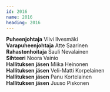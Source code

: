 ```yaml
---
id: 2016
name: 2016
heading: 2016
---
```


**Puheenjohtaja**          Viivi Ilvesmäki   
**Varapuheenjohtaja**      Atte Saarinen   
**Rahastonhoitaja**     Sauli Nevalainen   
**Sihteeri**            Noora Vainio   
**Hallituksen jäsen**      Miika Heinonen   
**Hallituksen jäsen**      Veli-Matti Korpelainen   
**Hallituksen jäsen**      Panu Kortelainen   
**Hallituksen jäsen**      Juuso Piskonen   
